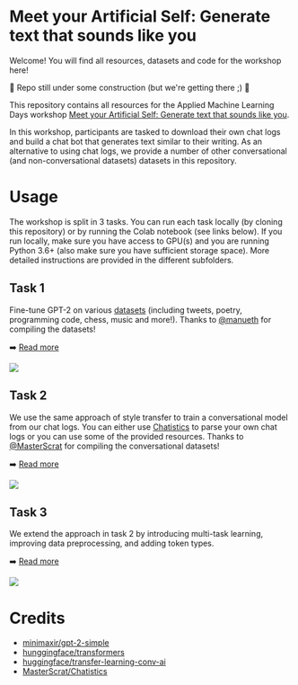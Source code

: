 # Meet your Artificial Self: Generate text that sounds like you
Welcome! You will find all resources, datasets and code for the workshop here!

:construction: Repo still under some construction (but we're getting there ;) :construction:

This repository contains all resources for the Applied Machine Learning Days workshop [Meet your Artificial Self: Generate text that sounds like you](https://appliedmldays.org/workshops/meet-your-artificial-self-generate-text-that-sounds-like-you).

In this workshop, participants are tasked to download their own chat logs and build a chat bot that generates text similar to their writing. As an alternative to using chat logs, we provide a number of other conversational (and non-conversational datasets) datasets in this repository.

# Usage
The workshop is split in 3 tasks. You can run each task locally (by cloning this repository) or by running the Colab notebook (see links below). If you run locally, make sure you have access to GPU(s) and you are running Python 3.6+ (also make sure you have sufficient storage space). More detailed instructions are provided in the different subfolders.

## Task 1
Fine-tune GPT-2 on various [datasets](datasets) (including tweets, poetry, programming code, chess, music and more!). Thanks to [@manueth](https://github.com/manueth) for compiling the datasets! 

:arrow_right: [Read more](1) 

[![](https://colab.research.google.com/assets/colab-badge.svg)](https://colab.research.google.com/drive/1lk9iZnD5mkAf29FCN3QmcSssFDrWjE8W)

## Task 2
We use the same approach of style transfer to train a conversational model from our chat logs. You can either use [Chatistics](https://github.com/MasterScrat/Chatistics) to parse your own chat logs or you can use some of the provided resources. Thanks to [@MasterScrat](https://github.com/MasterScrat) for compiling the conversational datasets!

:arrow_right: [Read more](2) 

[![](https://colab.research.google.com/assets/colab-badge.svg)](https://colab.research.google.com/drive/1iHcQ8_K0cfRE3v8QX6FMKAzdSSGtf5IX)

## Task 3
We extend the approach in task 2 by introducing multi-task learning, improving data preprocessing, and adding token types.

:arrow_right: [Read more](3) 

[![](https://colab.research.google.com/assets/colab-badge.svg)](https://colab.research.google.com/drive/1XYNef9zcHhTjt6kM6ydL9oXTshoRknIV)

# Credits
* [minimaxir/gpt-2-simple](https://github.com/minimaxir/gpt-2-simple)
* [hunggingface/transformers](https://github.com/huggingface/transformers)
* [huggingface/transfer-learning-conv-ai](https://github.com/huggingface/transfer-learning-conv-ai)
* [MasterScrat/Chatistics](https://github.com/MasterScrat/Chatistics)
